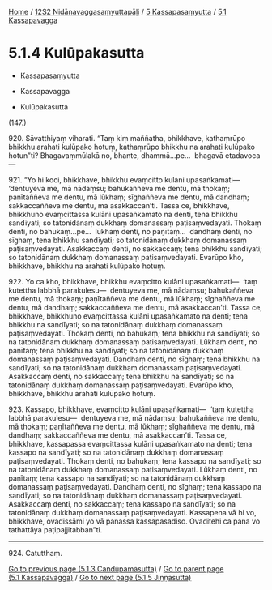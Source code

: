 
[Home](/) / [12S2 Nidānavaggasaṃyuttapāḷi](../...md) / [5 Kassapasaṃyutta](...md) / [5.1 Kassapavagga](../12S2/5/5.1.md)

# 5.1.4 Kulūpakasutta

* Kassapasaṃyutta

* Kassapavagga

* Kulūpakasutta

(147.)

920\. Sāvatthiyaṃ viharati. “Taṃ kiṃ maññatha, bhikkhave, kathaṃrūpo bhikkhu arahati kulūpako hotuṃ, kathaṃrūpo bhikkhu na arahati kulūpako hotun”ti? Bhagavaṃmūlakā no, bhante, dhammā…pe…  bhagavā etadavoca—

921\. “Yo hi koci, bhikkhave, bhikkhu evaṃcitto kulāni upasaṅkamati—  ‘dentuyeva me, mā nādaṃsu; bahukaññeva me dentu, mā thokaṃ; paṇītaññeva me dentu, mā lūkhaṃ; sīghaññeva me dentu, mā dandhaṃ; sakkaccaññeva me dentu, mā asakkaccan’ti. Tassa ce, bhikkhave, bhikkhuno evaṃcittassa kulāni upasaṅkamato na denti, tena bhikkhu sandīyati; so tatonidānaṃ dukkhaṃ domanassaṃ paṭisaṃvedayati. Thokaṃ denti, no bahukaṃ…pe…  lūkhaṃ denti, no paṇītaṃ…  dandhaṃ denti, no sīghaṃ, tena bhikkhu sandīyati; so tatonidānaṃ dukkhaṃ domanassaṃ paṭisaṃvedayati. Asakkaccaṃ denti, no sakkaccaṃ; tena bhikkhu sandīyati; so tatonidānaṃ dukkhaṃ domanassaṃ paṭisaṃvedayati. Evarūpo kho, bhikkhave, bhikkhu na arahati kulūpako hotuṃ.

922\. Yo ca kho, bhikkhave, bhikkhu evaṃcitto kulāni upasaṅkamati—  ‘taṃ kutettha labbhā parakulesu—  dentuyeva me, mā nādaṃsu; bahukaññeva me dentu, mā thokaṃ; paṇītaññeva me dentu, mā lūkhaṃ; sīghaññeva me dentu, mā dandhaṃ; sakkaccaññeva me dentu, mā asakkaccan’ti. Tassa ce, bhikkhave, bhikkhuno evaṃcittassa kulāni upasaṅkamato na denti; tena bhikkhu na sandīyati; so na tatonidānaṃ dukkhaṃ domanassaṃ paṭisaṃvedayati. Thokaṃ denti, no bahukaṃ; tena bhikkhu na sandīyati; so na tatonidānaṃ dukkhaṃ domanassaṃ paṭisaṃvedayati. Lūkhaṃ denti, no paṇītaṃ; tena bhikkhu na sandīyati; so na tatonidānaṃ dukkhaṃ domanassaṃ paṭisaṃvedayati. Dandhaṃ denti, no sīghaṃ; tena bhikkhu na sandīyati; so na tatonidānaṃ dukkhaṃ domanassaṃ paṭisaṃvedayati. Asakkaccaṃ denti, no sakkaccaṃ; tena bhikkhu na sandīyati; so na tatonidānaṃ dukkhaṃ domanassaṃ paṭisaṃvedayati. Evarūpo kho, bhikkhave, bhikkhu arahati kulūpako hotuṃ.

923\. Kassapo, bhikkhave, evaṃcitto kulāni upasaṅkamati—  ‘taṃ kutettha labbhā parakulesu—  dentuyeva me, mā nādaṃsu; bahukaññeva me dentu, mā thokaṃ; paṇītaññeva me dentu, mā lūkhaṃ; sīghaññeva me dentu, mā dandhaṃ; sakkaccaññeva me dentu, mā asakkaccan’ti. Tassa ce, bhikkhave, kassapassa evaṃcittassa kulāni upasaṅkamato na denti; tena kassapo na sandīyati; so na tatonidānaṃ dukkhaṃ domanassaṃ paṭisaṃvedayati. Thokaṃ denti, no bahukaṃ; tena kassapo na sandīyati; so na tatonidānaṃ dukkhaṃ domanassaṃ paṭisaṃvedayati. Lūkhaṃ denti, no paṇītaṃ; tena kassapo na sandīyati; so na tatonidānaṃ dukkhaṃ domanassaṃ paṭisaṃvedayati. Dandhaṃ denti, no sīghaṃ; tena kassapo na sandīyati; so na tatonidānaṃ dukkhaṃ domanassaṃ paṭisaṃvedayati. Asakkaccaṃ denti, no sakkaccaṃ; tena kassapo na sandīyati; so na tatonidānaṃ dukkhaṃ domanassaṃ paṭisaṃvedayati. Kassapena vā hi vo, bhikkhave, ovadissāmi yo vā panassa kassapasadiso. Ovaditehi ca pana vo tathattāya paṭipajjitabban”ti.

---

924\. Catutthaṃ.



[Go to previous page (5.1.3 Candūpamāsutta)](5.1.3.md) / [Go to parent page (5.1 Kassapavagga)](../12S2/5/5.1.md) / [Go to next page (5.1.5 Jiṇṇasutta)](5.1.5.md)


